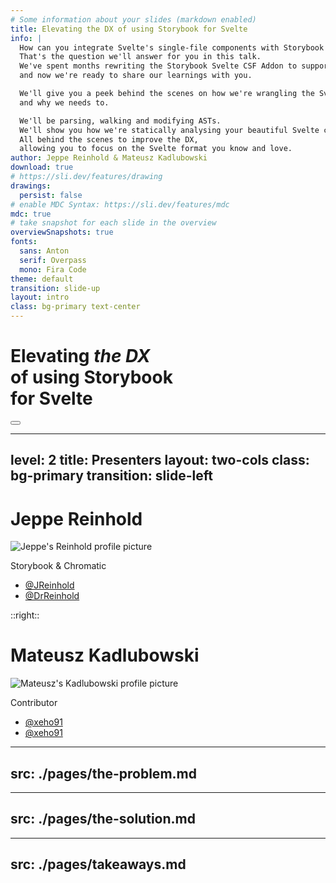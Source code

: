 ```yaml
---
# Some information about your slides (markdown enabled)
title: Elevating the DX of using Storybook for Svelte
info: |
  How can you integrate Svelte's single-file components with Storybook's API that requires multiple named exports for stories?
  That's the question we'll answer for you in this talk.
  We've spent months rewriting the Storybook Svelte CSF Addon to support Svelte 5,
  and now we're ready to share our learnings with you.

  We'll give you a peek behind the scenes on how we're wrangling the Svelte compiler and Vite transformations,
  and why we needs to.

  We'll be parsing, walking and modifying ASTs.
  We'll show you how we're statically analysing your beautiful Svelte code and printing horrible outputs from it.
  All behind the scenes to improve the DX,
  allowing you to focus on the Svelte format you know and love.
author: Jeppe Reinhold & Mateusz Kadlubowski
download: true
# https://sli.dev/features/drawing
drawings:
  persist: false
# enable MDC Syntax: https://sli.dev/features/mdc
mdc: true
# take snapshot for each slide in the overview
overviewSnapshots: true
fonts:
  sans: Anton
  serif: Overpass
  mono: Fira Code
theme: default
transition: slide-up
layout: intro
class: bg-primary text-center
---
```


<h1 class="text-6xl text-white">
Elevating <em class="underline">the DX</em><br>
<span class="text-secondary">of using</span> <logos-storybook-icon /> Storybook<br>
<span class="text-secondary">for</span> <logos-svelte-icon /> Svelte
</h1>

<div class="abs-br m-6 flex gap-2">
  <button @click="$slidev.nav.openInEditor()" title="Open in Editor" class="text-xl slidev-icon-btn opacity-50 !border-none !hover:text-white">
    <carbon:edit />
  </button>
  <a href="https://github.com/slidevjs/slidev" target="_blank" alt="GitHub" title="Open in GitHub"
    class="text-xl slidev-icon-btn opacity-50 !border-none !hover:text-white">
    <carbon-logo-github />
  </a>
</div>

<PoweredBySlidev class="fixed bottom-10 left-10" />

<!--
The last comment block of each slide will be treated as slide notes. It will be visible and editable in Presenter Mode along with the slide. [Read more in the docs](https://sli.dev/guide/syntax.html#notes)
-->
---
level: 2
title: Presenters
layout: two-cols
class: bg-primary
transition: slide-left
---

<div class="h-full flex flex-col items-center justify-center">

# Jeppe Reinhold

<img
    alt="Jeppe's Reinhold profile picture"
    src="https://avatars.githubusercontent.com/u/5678122?v=4"
    class="size-40 rounded-3xl border-secondary border-3 shadow-xl shadow-secondary"
/>

<p class="text-secondary"><logos-storybook-icon /> Storybook & <logos-chromatic-icon /> Chromatic</p>

<ul>
    <li>
        <a
            href="https://github.com/JReinhold"
            class="!hover:text-secondary"
        >
            <carbon-logo-github /> @JReinhold
        </a>
    </li>
    <li>
        <a
            href="https://twitter.com/DrReinhold"
            class="!hover:text-secondary"
        >
            <carbon-logo-twitter /> @DrReinhold
        </a>
    </li>
</ul>

</div>

::right::

<div class="h-full flex flex-col items-center justify-center">

# Mateusz Kadlubowski

<img
    alt="Mateusz's Kadlubowski profile picture"
    src="https://avatars.githubusercontent.com/u/18627568?v=4"
    class="size-40 rounded-3xl border-secondary border-3 shadow-2xl shadow-secondary"
/>

<p class="text-secondary"><logos-storybook-icon /> Contributor</p>

<ul>
    <li>
        <a
            href="https://github.com/xeho91"
            class="!hover:text-secondary"
        >
            <carbon-logo-github /> @xeho91
        </a>
    </li>
    <li>
        <a
            href="https://twitter.com/xeho91"
            class="!hover:text-secondary"
        >
            <carbon-logo-twitter /> @xeho91
        </a>
    </li>
</ul>

</div>

---
src: ./pages/the-problem.md
---

---
src: ./pages/the-solution.md
---

---
src: ./pages/takeaways.md
---